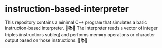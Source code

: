 # instruction-based-interpreter
This repository contains a minimal C++ program that simulates a basic instruction-based interpreter. 🎯📚✨ The interpreter reads a vector of integer triples (instructions subleq) and performs memory operations or character output based on those instructions. 🎯📚✨
